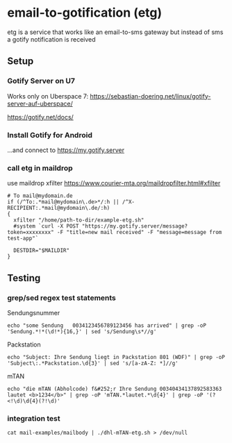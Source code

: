 # email-to-gotification (etg)

etg is a service that works like an email-to-sms gateway but instead of sms a gotify notification is received

## Setup

### Gotify Server on U7
Works only on Uberspace 7:
https://sebastian-doering.net/linux/gotify-server-auf-uberspace/

https://gotify.net/docs/

### Install Gotify for Android

...and connect to https://my.gotify.server


### call etg in maildrop

use maildrop xfilter
https://www.courier-mta.org/maildropfilter.html#xfilter


```
# To mail@mydomain.de
if (/^To:.*mail@mydomain\.de>*/:h || /^X-RECIPIENT:.*mail@mydomain\.de/:h)
{
  xfilter "/home/path-to-dir/example-etg.sh"
  #system `curl -X POST "https://my.gotify.server/message?token=xxxxxxxx" -F "title=new mail received" -F "message=message from test-app"`

  DESTDIR="$MAILDIR"
}
```


## Testing

### grep/sed regex test statements

Sendungsnummer
```
echo "some Sendung   0034123456789123456 has arrived" | grep -oP 'Sendung.*!*(\d!*){16,}' | sed 's/Sendung\s*//g'
```

Packstation
```
echo "Subject: Ihre Sendung liegt in Packstation 801 (WDF)" | grep -oP 'Subject\:.*Packstation.\d{3}' | sed 's/[a-zA-Z: *]//g'
```

mTAN
```
echo "die mTAN (Abholcode) f&#252;r Ihre Sendung 00340434137892583363 lautet <b>1234</b>" | grep -oP 'mTAN.*lautet.*\d{4}' | grep -oP '(?<!\d)\d{4}(?!\d)'
```


### integration test
```
cat mail-examples/mailbody | ./dhl-mTAN-etg.sh > /dev/null
```
